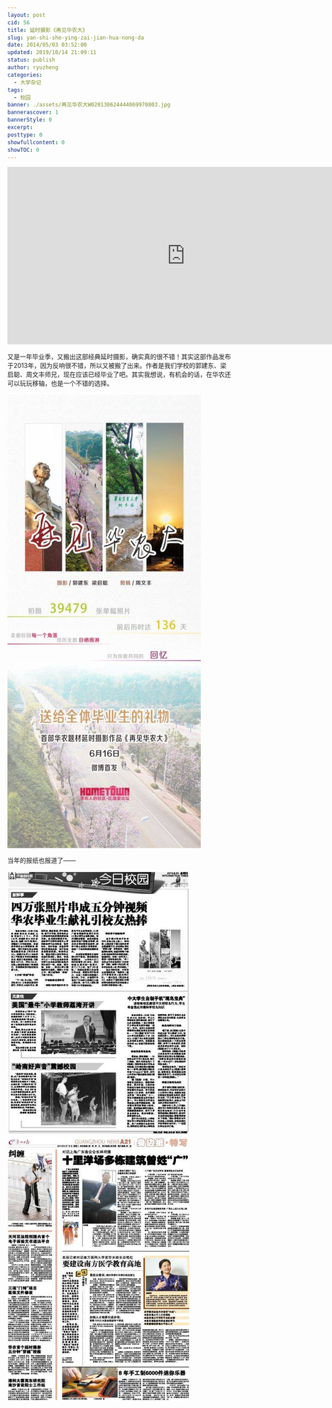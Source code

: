 ```yaml
---
layout: post
cid: 56
title: 延时摄影《再见华农大》
slug: yan-shi-she-ying-zai-jian-hua-nong-da
date: 2014/05/03 03:52:00
updated: 2019/10/14 21:09:11
status: publish
author: ryuzheng
categories: 
  - 大学杂记
tags: 
  - 校园
banner: ./assets/再见华农大W020130624444069970803.jpg
bannerascover: 1
bannerStyle: 0
excerpt: 
posttype: 0
showfullcontent: 0
showTOC: 0
---
```



<iframe height=400 width=800 src='http://player.youku.com/embed/XNTc0MjMxOTMy' frameborder=0 'allowfullscreen'></iframe>

又是一年毕业季，又搬出这部经典延时摄影，确实真的很不错！其实这部作品发布于2013年，因为反响很不错，所以又被搬了出来。作者是我们学校的郭建东、梁启聪、周文丰师兄，现在应该已经毕业了吧。其实我想说，有机会的话，在华农还可以玩玩移轴，也是一个不错的选择。

![](./assets/再见华农大W020130624444069970803.jpg)

当年的报纸也报道了&mdash;&mdash;

![](./assets/再见华农大20130620A23_brief.jpg)
![](./assets/再见华农大20130618A21_brief.jpg)